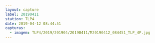 ```yaml
---
layout: capture
label: 20190411
station: TLP4
date: 2019-04-12 08:44:51
capturas:
  - imagem: TLP4/2019/201904/20190411/M20190412_084451_TLP_4P.jpg
---
```

